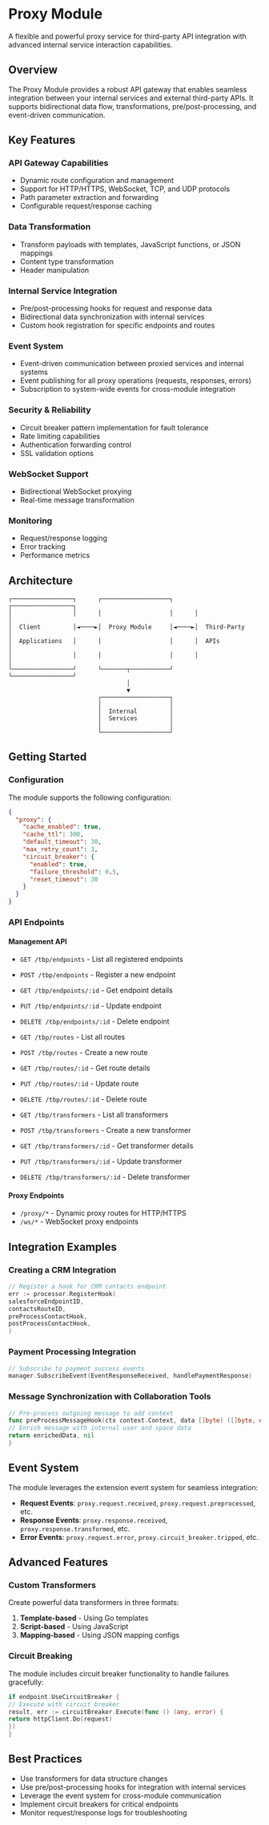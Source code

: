 # Proxy Module

A flexible and powerful proxy service for third-party API integration with
advanced internal service interaction capabilities.

## Overview

The Proxy Module provides a robust API gateway that enables seamless integration
between your internal services and external third-party APIs. It supports
bidirectional data flow, transformations, pre/post-processing, and event-driven
communication.

## Key Features

### API Gateway Capabilities

- Dynamic route configuration and management
- Support for HTTP/HTTPS, WebSocket, TCP, and UDP protocols
- Path parameter extraction and forwarding
- Configurable request/response caching

### Data Transformation

- Transform payloads with templates, JavaScript functions, or JSON mappings
- Content type transformation
- Header manipulation

### Internal Service Integration

- Pre/post-processing hooks for request and response data
- Bidirectional data synchronization with internal services
- Custom hook registration for specific endpoints and routes

### Event System

- Event-driven communication between proxied services and internal systems
- Event publishing for all proxy operations (requests, responses, errors)
- Subscription to system-wide events for cross-module integration

### Security & Reliability

- Circuit breaker pattern implementation for fault tolerance
- Rate limiting capabilities
- Authentication forwarding control
- SSL validation options

### WebSocket Support

- Bidirectional WebSocket proxying
- Real-time message transformation

### Monitoring

- Request/response logging
- Error tracking
- Performance metrics

## Architecture

```text
┌─────────────────┐      ┌───────────────────┐      ┌─────────────────┐
│                 │      │                   │      │                 │
│  Client         │◄────►│  Proxy Module     │◄────►│  Third-Party    │
│  Applications   │      │                   │      │  APIs           │
│                 │      │                   │      │                 │
└─────────────────┘      └───────┬───────────┘      └─────────────────┘
                                 │
                                 ▼
                         ┌───────────────────┐
                         │                   │
                         │  Internal         │
                         │  Services         │
                         │                   │
                         └───────────────────┘
```

## Getting Started

### Configuration

The module supports the following configuration:

```json
{
  "proxy": {
    "cache_enabled": true,
    "cache_ttl": 300,
    "default_timeout": 30,
    "max_retry_count": 3,
    "circuit_breaker": {
      "enabled": true,
      "failure_threshold": 0.5,
      "reset_timeout": 30
    }
  }
}
```

### API Endpoints

#### Management API

- `GET /tbp/endpoints` - List all registered endpoints
- `POST /tbp/endpoints` - Register a new endpoint
- `GET /tbp/endpoints/:id` - Get endpoint details
- `PUT /tbp/endpoints/:id` - Update endpoint
- `DELETE /tbp/endpoints/:id` - Delete endpoint

- `GET /tbp/routes` - List all routes
- `POST /tbp/routes` - Create a new route
- `GET /tbp/routes/:id` - Get route details
- `PUT /tbp/routes/:id` - Update route
- `DELETE /tbp/routes/:id` - Delete route

- `GET /tbp/transformers` - List all transformers
- `POST /tbp/transformers` - Create a new transformer
- `GET /tbp/transformers/:id` - Get transformer details
- `PUT /tbp/transformers/:id` - Update transformer
- `DELETE /tbp/transformers/:id` - Delete transformer

#### Proxy Endpoints

- `/proxy/*` - Dynamic proxy routes for HTTP/HTTPS
- `/ws/*` - WebSocket proxy endpoints

## Integration Examples

### Creating a CRM Integration

```go
// Register a hook for CRM contacts endpoint
err := processor.RegisterHook(
salesforceEndpointID,
contactsRouteID,
preProcessContactHook,
postProcessContactHook,
)
```

### Payment Processing Integration

```go
// Subscribe to payment success events
manager.SubscribeEvent(EventResponseReceived, handlePaymentResponse)
```

### Message Synchronization with Collaboration Tools

```go
// Pre-process outgoing message to add context
func preProcessMessageHook(ctx context.Context, data []byte) ([]byte, error) {
// Enrich message with internal user and space data
return enrichedData, nil
}
```

## Event System

The module leverages the extension event system for seamless integration:

- **Request Events**: `proxy.request.received`, `proxy.request.preprocessed`,
  etc.
- **Response Events**: `proxy.response.received`, `proxy.response.transformed`,
  etc.
- **Error Events**: `proxy.request.error`, `proxy.circuit_breaker.tripped`, etc.

## Advanced Features

### Custom Transformers

Create powerful data transformers in three formats:

1. **Template-based** - Using Go templates
2. **Script-based** - Using JavaScript
3. **Mapping-based** - Using JSON mapping configs

### Circuit Breaking

The module includes circuit breaker functionality to handle failures gracefully:

```go
if endpoint.UseCircuitBreaker {
// Execute with circuit breaker
result, err := circuitBreaker.Execute(func () (any, error) {
return httpClient.Do(request)
})
}
```

## Best Practices

- Use transformers for data structure changes
- Use pre/post-processing hooks for integration with internal services
- Leverage the event system for cross-module communication
- Implement circuit breakers for critical endpoints
- Monitor request/response logs for troubleshooting
